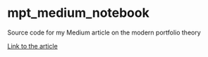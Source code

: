 # mpt_medium_notebook
Source code for my Medium article on the modern portfolio theory

[Link to the article](https://taiypeo.medium.com/modern-portfolio-theory-model-implementation-in-python-e416facabf46)
